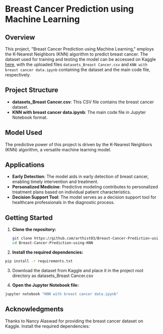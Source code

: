 # Breast Cancer Prediction using Machine Learning

## Overview

This project, "Breast Cancer Prediction using Machine Learning," employs the K-Nearest Neighbors (KNN) algorithm to predict breast cancer. The dataset used for training and testing the model can be accessed on Kaggle [here](https://www.kaggle.com/datasets/nancyalaswad90/breast-cancer-dataset?select=data.csv), with the uploaded files `datasets_Breast Cancer.csv` and `KNN with breast cancer data.ipynb` containing the dataset and the main code file, respectively.

## Project Structure

- **datasets_Breast Cancer.csv**: This CSV file contains the breast cancer dataset.
- **KNN with breast cancer data.ipynb**: The main code file in Jupyter Notebook format.

## Model Used

The predictive power of this project is driven by the K-Nearest Neighbors (KNN) algorithm, a versatile machine learning model.

## Applications

- **Early Detection**: The model aids in early detection of breast cancer, enabling timely intervention and treatment.
- **Personalized Medicine**: Predictive modeling contributes to personalized treatment plans based on individual patient characteristics.
- **Decision Support Tool**: The model serves as a decision support tool for healthcare professionals in the diagnostic process.

## Getting Started

1. **Clone the repository:**

   ```bash
   git clone https://github.com/arthist03/Breast-Cancer-Prediction-using-KNN.git
   cd Breast-Cancer-Prediction-using-KNN

2. **Install the required dependencies:**
```bash
pip install -r requirements.txt
```

3. Download the dataset from Kaggle and place it in the project root directory as datasets_Breast Cancer.csv
  
4. **Open the Jupyter Notebook file:**
```bash
jupyter notebook "KNN with breast cancer data.ipynb" 
```


## Acknowledgments
Thanks to Nancy Alaswad for providing the breast cancer dataset on Kaggle.
Install the required dependencies:
